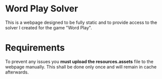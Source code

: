 # Word Play Solver

This is a webpage designed to be fully static and to provide access to the
solver I created for the game "Word Play".

# Requirements

To prevent any issues you **must upload the resources.assets** file to the
webpage manually. This shall be done only once and will remain in cache
afterwards.
